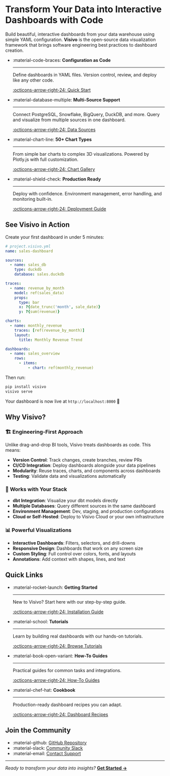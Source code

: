 # Transform Your Data into Interactive Dashboards with Code

Build beautiful, interactive dashboards from your data warehouse using simple YAML configuration. **Visivo** is the open-source data visualization framework that brings software engineering best practices to dashboard creation.

<div class="grid cards" markdown>

-   :material-code-braces: __Configuration as Code__

    ---

    Define dashboards in YAML files. Version control, review, and deploy like any other code.

    [:octicons-arrow-right-24: Quick Start](quickstart/installation.md)

-   :material-database-multiple: __Multi-Source Support__

    ---

    Connect PostgreSQL, Snowflake, BigQuery, DuckDB, and more. Query and visualize from multiple sources in one dashboard.

    [:octicons-arrow-right-24: Data Sources](topics/sources.md)

-   :material-chart-line: __50+ Chart Types__

    ---

    From simple bar charts to complex 3D visualizations. Powered by Plotly.js with full customization.

    [:octicons-arrow-right-24: Chart Gallery](gallery/index.md)

-   :material-shield-check: __Production Ready__

    ---

    Deploy with confidence. Environment management, error handling, and monitoring built-in.

    [:octicons-arrow-right-24: Deployment Guide](howto/cloud-deploy.md)

</div>

## See Visivo in Action

Create your first dashboard in under 5 minutes:

```yaml
# project.visivo.yml
name: sales-dashboard

sources:
  - name: sales_db
    type: duckdb
    database: sales.duckdb

traces:
  - name: revenue_by_month
    model: ref(sales_data)
    props:
      type: bar
      x: ?{date_trunc('month', sale_date)}
      y: ?{sum(revenue)}

charts:
  - name: monthly_revenue
    traces: [ref(revenue_by_month)]
    layout:
      title: Monthly Revenue Trend

dashboards:
  - name: sales_overview
    rows:
      - items:
          - chart: ref(monthly_revenue)
```

Then run:
```bash
pip install visivo
visivo serve
```

Your dashboard is now live at `http://localhost:8000` 🚀

## Why Visivo?

### 🏗️ **Engineering-First Approach**
Unlike drag-and-drop BI tools, Visivo treats dashboards as code. This means:
- **Version Control**: Track changes, create branches, review PRs
- **CI/CD Integration**: Deploy dashboards alongside your data pipelines
- **Modularity**: Reuse traces, charts, and components across dashboards
- **Testing**: Validate data and visualizations automatically

### 🔌 **Works with Your Stack**
- **dbt Integration**: Visualize your dbt models directly
- **Multiple Databases**: Query different sources in the same dashboard
- **Environment Management**: Dev, staging, and production configurations
- **Cloud or Self-Hosted**: Deploy to Visivo Cloud or your own infrastructure

### 📊 **Powerful Visualizations**
- **Interactive Dashboards**: Filters, selectors, and drill-downs
- **Responsive Design**: Dashboards that work on any screen size
- **Custom Styling**: Full control over colors, fonts, and layouts
- **Annotations**: Add context with shapes, lines, and text

## Quick Links

<div class="grid cards" markdown>

-   :material-rocket-launch: __Getting Started__

    ---

    New to Visivo? Start here with our step-by-step guide.

    [:octicons-arrow-right-24: Installation Guide](quickstart/installation.md)

-   :material-school: __Tutorials__

    ---

    Learn by building real dashboards with our hands-on tutorials.

    [:octicons-arrow-right-24: Browse Tutorials](tutorials/index.md)

-   :material-book-open-variant: __How-To Guides__

    ---

    Practical guides for common tasks and integrations.

    [:octicons-arrow-right-24: How-To Guides](howto/index.md)

-   :material-chef-hat: __Cookbook__

    ---

    Production-ready dashboard recipes you can adapt.

    [:octicons-arrow-right-24: Dashboard Recipes](cookbook/index.md)

</div>

## Join the Community

- :material-github: [GitHub Repository](https://github.com/visivo-io/visivo)
- :material-slack: [Community Slack](https://join.slack.com/t/visivo-community/shared_invite/zt-1234567890)
- :material-email: [Contact Support](mailto:support@visivo.io)

---

_Ready to transform your data into insights?_ [**Get Started →**](quickstart/installation.md)